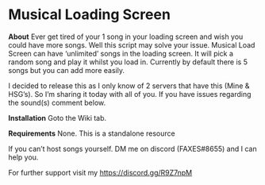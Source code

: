 # Musical Loading Screen
**About**
Ever get tired of your 1 song in your loading screen and wish you could have more songs. Well this script may solve your issue. Musical Load Screen can have ‘unlimited’ songs in the loading screen. It will pick a random song and play it whilst you load in. Currently by default there is 5 songs but you can add more easily.

I decided to release this as I only know of 2 servers that have this (Mine & HSG’s). So I’m sharing it today with all of you. If you have issues regarding the sound(s) comment below.

**Installation**
Goto the Wiki tab.

**Requirements**
None. This is a standalone resource

If you can’t host songs yourself. DM me on discord (FAXES#8655) and I can help you.

For further support visit my https://discord.gg/R9Z7npM
